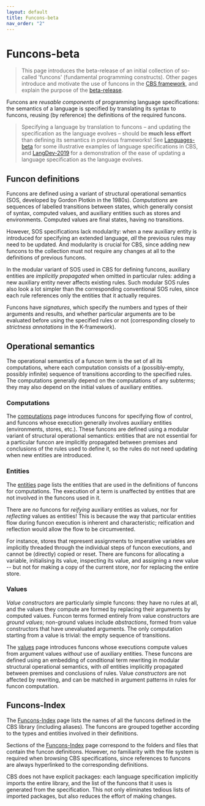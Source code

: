 ```yaml
---
layout: default
title: Funcons-beta
nav_order: "2"
---
```


# Funcons-beta

> This page introduces the beta-release of an initial collection of so-called 'funcons' (fundamental programming constructs).
> Other pages introduce and motivate the use of funcons in the [CBS framework], and explain the purpose of the [beta-release].

Funcons are *reusable components* of programming language specifications: the semantics of a language is specified by translating its syntax to funcons, reusing (by reference) the definitions of the required funcons.

> Specifying a language by translation to funcons  – and updating the specification as the language evolves – should be **much less effort** than defining its semantics in previous frameworks!
> See [Languages-beta] for some illustrative examples of language specifications in CBS, and [LangDev-2019] for a demonstration of the ease of updating a language specification as the language evolves.

## Funcon definitions

Funcons are defined using a variant of structural operational semantics (SOS, developed by Gordon Plotkin in the 1980s).
*Computations* are sequences of labelled transitions between states, which generally consist of syntax, computed values, and auxiliary entities such as stores and environments.
Computed values are final states, having no transitions.

However, SOS specifications lack modularity: when a new auxiliary entity is introduced for specifying an extended language, *all* the previous rules may need to be updated.
And modularity is crucial for CBS, since adding new funcons to the collection must not require any changes at all to the definitions of previous funcons.

In the modular variant of SOS used in CBS for defining funcons, auxiliary entities are *implicitly propagated* when omitted in particular rules:
adding a new auxiliary entity never affects existing rules.
Such modular SOS rules also look a lot simpler than the corresponding conventional SOS rules, since each rule references only the entities that it actually requires.

Funcons have *signatures*, which specify the numbers and types of their arguments and results, and whether particular arguments are to be evaluated before using the specified rules or not (corresponding closely to *strictness annotations* in the K-framework).

## Operational semantics

The operational semantics of a funcon term is the set of all its computations, where each computation consists of a (possibly-empty, possibly infinite) sequence of transitions according to the specified rules.
The computations generally depend on the computations of any subterms; they may also depend on the initial values of auxiliary entities.

### Computations

The [computations] page introduces funcons for specifying flow of control, and funcons whose execution generally involves auxiliary entities (environments, stores, etc.).
These funcons are defined using a modular variant of structural operational semantics: entities that are not essential for a particular funcon are implicitly propagated between premises and conclusions of the rules used to define it, so the rules do not need updating when new entities are introduced.

### Entities

The [entities] page lists the entities that are used in the definitions of funcons for computations. The execution of a term is unaffected by entities that are not involved in the funcons used in it.

There are *no* funcons for *reifying* auxiliary entities as values, nor for *reflecting* values as entities! 
This is because the way that particular entities flow during funcon execution is inherent and characteristic; reification and reflection would allow the flow to be circumvented.

For instance, stores that represent assignments to imperative variables are implicitly threaded through the individual steps of funcon executions, and cannot be (directly) copied or reset.
There are funcons for allocating a variable, initialising its value, inspecting its value, and assigning a new value -- but not for making a copy of the current store, nor for replacing the entire store.

### Values

*Value constructors* are particularly simple funcons: they have no rules at all, and the values they compute are formed by replacing their arguments by computed values.
Funcon terms formed entirely from value constructors are *ground values*; non-ground values include *abstractions*, formed from value constructors that have unevaluated arguments.
The only computation starting from a value is trivial: the empty sequence of transitions.

The [values] page introduces funcons whose executions compute values from argument values *without* use of auxiliary entities.
These funcons are defined using an embedding of conditional term rewriting in modular structural operational semantics, with *all* entities implicitly propagated between premises and conclusions of rules.
Value *constructors* are not affected by rewriting, and can be matched in argument patterns in rules for funcon computation.

## Funcons-Index

The [Funcons-Index] page lists the names of all the funcons defined in the CBS library (including aliases).
The funcons are grouped together according to the types and entities involved in their definitions.

Sections of the [Funcons-Index] page correspond to the folders and files that contain the funcon definitions.
However, *no* familiarity with the file system is required when browsing CBS specifications, since references to funcons are always hyperlinked to the corresponding definitions.

CBS does not have explicit packages: each language specification implicitly imports the entire library, and the list of the funcons that it uses is generated from the specification.
This not only eliminates tedious lists of imported packages, but also reduces the effort of making changes.


[CBS framework]:  /CBS-beta/
[Beta-release]:   /CBS-beta/#beta-release
[LangDev-2019]:   /CBS-beta/docs/Unstable-Languages-beta/LangDev-2019
[Browsing guide]: /CBS-beta/docs/Browsing

[Languages-beta]: ../Languages-beta

[Funcons-Index]:  Funcons-Index
[Values]:         Values
[Computations]:   Computations
[Entities]:       Entities
